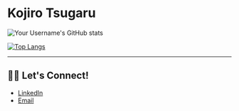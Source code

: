 # Kojiro Tsugaru

![Your Username's GitHub stats](https://github-readme-stats.vercel.app/api?username=KojiroTsugaru&show_icons=true&theme=radical)

[![Top Langs](https://github-readme-stats.vercel.app/api/top-langs/?username=KojiroTsugaru&layout=compact)](https://github.com/anuraghazra/github-readme-stats)

---

## 🧑‍💻 Let's Connect!

- [LinkedIn](https://www.linkedin.com/in/yourprofile)
- [Email](mailto:t.kojiro332@gmail.com)
